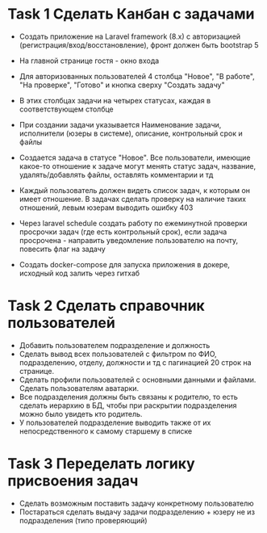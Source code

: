 # Task 1 Сделать Канбан с задачами

- Создать приложение на Laravel framework (8.x) с авторизацией (регистрация/вход/восстановление), фронт должен быть bootstrap 5
- На главной странице гостя - окно входа
- Для авторизованных пользователей 4 столбца "Новое", "В работе", "На проверке", "Готово" и кнопка сверху "Создать задачу"
- В этих столбцах задачи на четырех статусах, каждая в соответствующем столбце 
- При создании задачи указывается Наименование задачи, исполнители (юзеры в системе), описание, контрольный срок и файлы
- Создается задача в статусе "Новое". Все пользователи, имеющие какое-то отношение к задаче могут менять статус задач, название, удалять/добавлять файлы, оставлять комментарии и тд
- Каждый пользователь должен видеть список задач, к которым он имеет отношение. В задачах сделать проверку на наличие таких отношений, левым юзерам выводить ошибку 403
- Через laravel schedule создать работу по ежеминутной проверки просрочки задач (где есть контрольный срок), если задача просрочена - направить уведомление пользователю на почту, повесить флаг на задачу

- Создать docker-compose для запуска приложения в докере, исходный код залить через гитхаб

# Task 2 Сделать справочник пользователей
- Добавить пользователем подразделение и должность
- Сделать вывод всех пользователей с фильтром по ФИО, подразделению, отделу, должности и тд с пагинацией 20 строк на странице.
- Сделать профили пользователей с основными данными и файлами. Сделать пользователям аватарки.
- Все подразделения должны быть связаны к родителю, то есть сделать иерархию в БД, чтобы при раскрытии подразделения можно было увидеть кто родитель. 
- У пользователей подразделение выводить также от их непосредственного к самому старшему в списке

# Task 3 Переделать логику присвоения задач
- Сделать возможным поставить задачу конкретному пользователю
- Постараться сделать выдачу задачи подразделению + юзеру не из подразделения (типо проверяющий)



